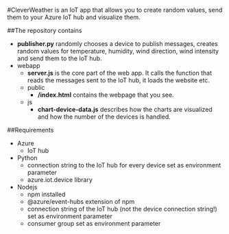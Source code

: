 #CleverWeather is an IoT app that allows you to create random values, send them to your Azure IoT hub and visualize them. 

##The repository contains

* **publisher.py** randomly chooses a device to publish messages, creates random values for temperature, humidity, wind direction, wind intensity and send them to the IoT hub.
* webapp
    * **server.js** is the core part of the web app. It calls the function that reads the messages sent to the IoT hub, it loads the website etc.
    * public
        * **/index.html** contains the webpage that you see.
    * js
        * **chart-device-data.js** describes how the charts are visualized and how the number of the devices is handled.

##Requirements

* Azure
    * IoT hub
* Python
    * connection string to the IoT hub for every device set as environment parameter
    * azure.iot.device library
* Nodejs
    * npm installed 
    * @azure/event-hubs extension of npm
    * connection string of the IoT hub (not the device connection string!) set as environment parameter
    * consumer group set as environment parameter


